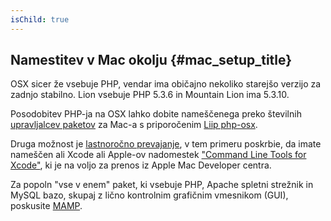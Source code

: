 ```yaml
---
isChild: true
---
```


## Namestitev v Mac okolju  {#mac_setup_title}

OSX sicer že vsebuje PHP, vendar ima običajno nekoliko starejšo verzijo za zadnjo stabilno. Lion vsebuje 
PHP 5.3.6 in Mountain Lion ima 5.3.10.

Posodobitev PHP-ja na OSX lahko dobite nameščenega preko številnih [upravljalcev paketov][mac-package-managers] za Mac-a
s priporočenim [Liip php-osx][php-osx-downloads].

Druga možnost je [lastnoročno prevajanje][mac-compile], v tem primeru poskrbie, da imate nameščen ali Xcode ali
Apple-ov nadomestek ["Command Line Tools for Xcode"][apple-developer], ki je na voljo za prenos iz Apple Mac Developer centra.

Za popoln "vse v enem" paket, ki vsebuje PHP, Apache spletni strežnik in MySQL bazo, skupaj z lično kontrolnim grafičnim
vmesnikom (GUI), poskusite [MAMP][mamp-downloads].

[mac-package-managers]: http://www.php.net/manual/en/install.macosx.packages.php
[mac-compile]: http://www.php.net/manual/en/install.macosx.compile.php
[xcode-gcc-substitution]: https://github.com/kennethreitz/osx-gcc-installer
[apple-developer]: https://developer.apple.com/downloads
[mamp-downloads]: http://www.mamp.info/en/downloads/index.html
[php-osx-downloads]: http://php-osx.liip.ch/
